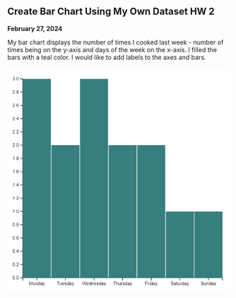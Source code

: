 ## Create Bar Chart Using My Own Dataset HW 2
**February 27, 2024**

My bar chart displays the number of times I cooked last week - number of times being on the y-axis and days of the week on the x-axis. I filled the bars with a teal color. I would like to add labels to the axes and bars. 
 

![Bar chart with green bars](https://github.com/ismerlyng/D3Spring2024/blob/main/Week%204%20HW/Bar%20Chart%20Image.png)

